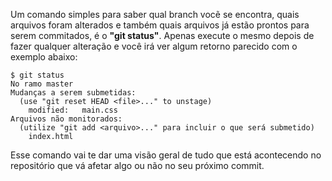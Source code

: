 Um comando simples para saber qual branch vocẽ se encontra, quais arquivos foram alterados e também quais arquivos já estão prontos para serem commitados, é o **"git status"**. Apenas execute o mesmo depois de fazer qualquer alteração e você irá ver algum retorno parecido com o exemplo abaixo:

```
$ git status
No ramo master
Mudanças a serem submetidas:
  (use "git reset HEAD <file>..." to unstage)
	modified:   main.css
Arquivos não monitorados:
  (utilize "git add <arquivo>..." para incluir o que será submetido)
	index.html
```

Esse comando vai te dar uma visão geral de tudo que está acontecendo no repositório que vá afetar algo ou não no seu próximo commit.
